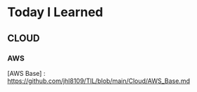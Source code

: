 # Today I Learned

## CLOUD

### AWS
[AWS Base] : https://github.com/jhl8109/TIL/blob/main/Cloud/AWS_Base.md
